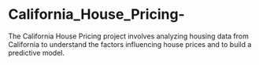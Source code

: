 # California_House_Pricing-
The California House Pricing project involves analyzing housing data from California to understand the factors influencing house prices and to build a predictive model.
